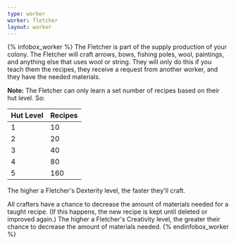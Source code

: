 ```yaml
---
type: worker
worker: fletcher
layout: worker
---
```

{% infobox_worker %}
The Fletcher is part of the supply production of your colony. The Fletcher will craft arrows, bows, fishing poles, wool, paintings, and anything else that uses wool or string. They will only do this if you teach them the recipes, they receive a request from another worker, and they have the needed materials.

**Note:** The Fletcher can only learn a set number of recipes based on their hut level. So:

| Hut Level | Recipes |
|-----------|---------|
| 1         | 10      |
| 2         | 20      |
| 3         | 40      |
| 4         | 80      |
| 5         | 160     |

The higher a Fletcher's Dexterity level, the faster they'll craft.

All crafters have a chance to decrease the amount of materials needed for a taught recipe. (If this happens, the new recipe is kept until deleted or improved again.) The higher a Fletcher's Creativity level, the greater their chance to decrease the amount of materials needed.
{% endinfobox_worker %}

